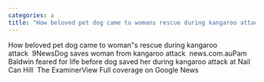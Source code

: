 ```yaml
---
categories: a
title: "How beloved pet dog came to womans rescue during kangaroo attack  9News"
---
```

How beloved pet dog came to woman"s rescue during kangaroo attack&nbsp;&nbsp;9NewsDog saves woman from kangaroo attack&nbsp;&nbsp;news.com.auPam Baldwin feared for life before dog saved her during kangaroo attack at Nail Can Hill&nbsp;&nbsp;The ExaminerView Full coverage on Google News